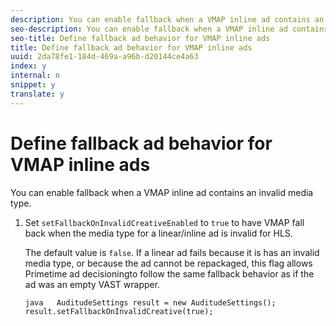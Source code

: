 ```yaml
---
description: You can enable fallback when a VMAP inline ad contains an invalid media type.
seo-description: You can enable fallback when a VMAP inline ad contains an invalid media type.
seo-title: Define fallback ad behavior for VMAP inline ads
title: Define fallback ad behavior for VMAP inline ads
uuid: 2da78fe1-184d-469a-a96b-d20144ce4a63
index: y
internal: n
snippet: y
translate: y
---
```


# Define fallback ad behavior for VMAP inline ads

You can enable fallback when a VMAP inline ad contains an invalid media type.


1. Set `setFallbackOnInvalidCreativeEnabled` to `true` to have VMAP fall back when the media type for a linear/inline ad is invalid for HLS.

   The default value is `false`. If a linear ad fails because it is has an invalid media type, or because the ad cannot be repackaged, this flag allows Primetime ad decisioningto follow the same fallback behavior as if the ad was an empty VAST wrapper. 
   ```
   java   AuditudeSettings result = new AuditudeSettings(); 
   result.setFallbackOnInvalidCreative(true);
   ```

